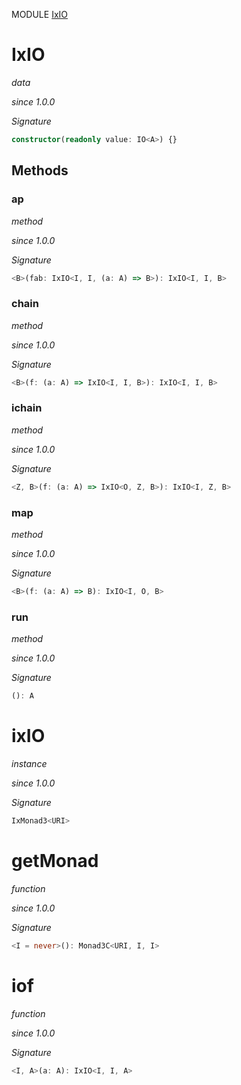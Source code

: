 MODULE [IxIO](https://github.com/gcanti/fp-ts/blob/master/src/IxIO.ts)

# IxIO

_data_

_since 1.0.0_

_Signature_

```ts
constructor(readonly value: IO<A>) {}
```

## Methods

### ap

_method_

_since 1.0.0_

_Signature_

```ts
<B>(fab: IxIO<I, I, (a: A) => B>): IxIO<I, I, B>
```

### chain

_method_

_since 1.0.0_

_Signature_

```ts
<B>(f: (a: A) => IxIO<I, I, B>): IxIO<I, I, B>
```

### ichain

_method_

_since 1.0.0_

_Signature_

```ts
<Z, B>(f: (a: A) => IxIO<O, Z, B>): IxIO<I, Z, B>
```

### map

_method_

_since 1.0.0_

_Signature_

```ts
<B>(f: (a: A) => B): IxIO<I, O, B>
```

### run

_method_

_since 1.0.0_

_Signature_

```ts
(): A
```

# ixIO

_instance_

_since 1.0.0_

_Signature_

```ts
IxMonad3<URI>
```

# getMonad

_function_

_since 1.0.0_

_Signature_

```ts
<I = never>(): Monad3C<URI, I, I>
```

# iof

_function_

_since 1.0.0_

_Signature_

```ts
<I, A>(a: A): IxIO<I, I, A>
```
